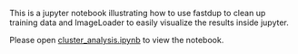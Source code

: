 This is a jupyter notebook illustrating how to use fastdup to clean up training data and ImageLoader to easily visualize the results inside jupyter. 

Please open [cluster_analysis.ipynb](./cluster_analysis.ipynb) to view the notebook.
